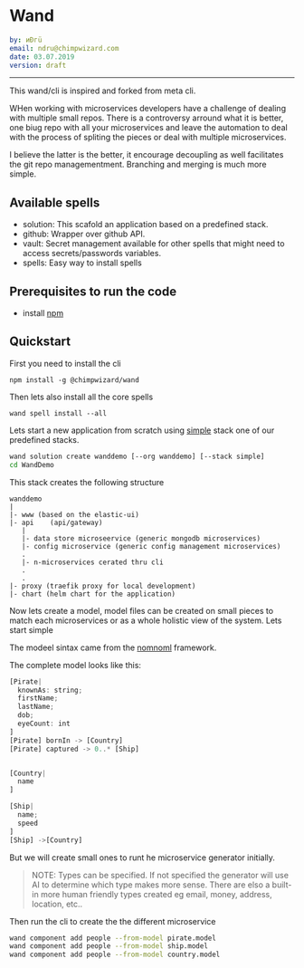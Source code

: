 # Wand

```yaml
by: иÐгü
email: ndru@chimpwizard.com
date: 03.07.2019
version: draft
```

---

This wand/cli is inspired and forked from meta cli.

WHen working with microservices developers have a challenge of dealing with multiple small repos. There is a controversy arround what it is better, one biug repo with all your microservices and leave the automation to deal with the process of spliting the pieces or deal with multiple microservices.

I believe the latter is the better, it encourage decoupling as well facilitates the git repo managementment. Branching and merging is much more simple.

## Available spells

- solution: This scafold an application based on a predefined stack.
- github: Wrapper over github API.
- vault: Secret management available for other spells that might need to access secrets/passwords variables.
- spells: Easy way to install spells

## Prerequisites to run the code

- install [npm](https://docs.npmjs.com/getting-started/what-is-npm)

## Quickstart

First you need to install the cli

```shell
npm install -g @chimpwizard/wand
```

Then lets also install all the core spells

```shell
wand spell install --all
```

Lets start a new application from scratch using [simple](https://github.com/chimpwizard-stacks-simple) stack one of our predefined stacks.

```sh
wand solution create wanddemo [--org wanddemo] [--stack simple]
cd WandDemo
```

This stack creates the following structure

```schetch
wanddemo
|
|- www (based on the elastic-ui)
|- api    (api/gateway)
   |
   |- data store microseervice (generic mongodb microservices)
   |- config microservice (generic config management microservices)
   .
   |- n-microservices cerated thru cli
   .
   .
|- proxy (traefik proxy for local development)
|- chart (helm chart for the application)

```

Now lets create a model, model files can be created on small pieces to match each microservices or as a whole holistic view of the system. Lets start simple

The modeel sintax came from the [nomnoml](http://nomnoml.com) framework.

The complete model looks like this:

```js
[Pirate|
  knownAs: string;
  firstName;
  lastName;
  dob;
  eyeCount: int
]
[Pirate] bornIn -> [Country]
[Pirate] captured -> 0..* [Ship]


[Country|
  name
]

[Ship|
  name;
  speed
]
[Ship] ->[Country]
```

But we will create small ones to runt he microservice generator initially.

> NOTE: Types can be specified. If not specified the generator will use AI to determine which type makes more sense. There are elso a built-in more human friendly types created eg email, money, address, location, etc..

Then run the cli to create the the different microservice

```sh
wand component add people --from-model pirate.model
wand component add people --from-model ship.model
wand component add people --from-model country.model
```
